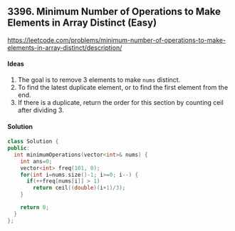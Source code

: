 ## **3396. Minimum Number of Operations to Make Elements in Array Distinct (Easy)**


https://leetcode.com/problems/minimum-number-of-operations-to-make-elements-in-array-distinct/description/


#### Ideas
1. The goal is to remove 3 elements to make `nums` distinct.
2. To find the latest duplicate element, or to find the first element from the end.
3. If there is a duplicate, return the order for this section by counting ceil after dividing 3.

#### Solution
```C++
class Solution {
public:
  int minimumOperations(vector<int>& nums) {
    int ans=0;
    vector<int> freq(101, 0);
    for(int i=nums.size()-1; i>=0; i--) {
      if(++freq[nums[i]] > 1)
        return ceil((double)(i+1)/3);
    }

    return 0;
  }
};
```